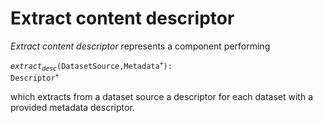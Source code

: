 # Extract content descriptor
*Extract content descriptor* represents a component performing

<code><i>extract</i><sub><i>desc</i></sub>(DatasetSource,Metadata<sup>+</sup>): Descriptor<sup>+</sup></code>

which extracts from a dataset source a descriptor for each dataset with a provided metadata descriptor.